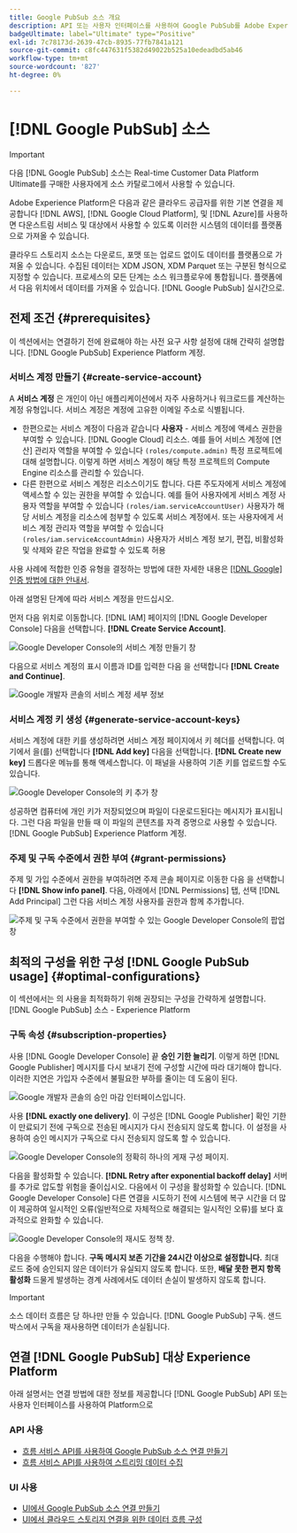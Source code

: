 ```yaml
---
title: Google PubSub 소스 개요
description: API 또는 사용자 인터페이스를 사용하여 Google PubSub를 Adobe Experience Platform에 연결하는 방법을 알아봅니다.
badgeUltimate: label="Ultimate" type="Positive"
exl-id: 7c78173d-2639-47cb-8935-77fb7841a121
source-git-commit: c8fc447631f5382d49022b525a10edeadbd5ab46
workflow-type: tm+mt
source-wordcount: '827'
ht-degree: 0%

---
```


# [!DNL Google PubSub] 소스

>[!IMPORTANT]
>
>다음 [!DNL Google PubSub] 소스는 Real-time Customer Data Platform Ultimate를 구매한 사용자에게 소스 카탈로그에서 사용할 수 있습니다.

Adobe Experience Platform은 다음과 같은 클라우드 공급자를 위한 기본 연결을 제공합니다 [!DNL AWS], [!DNL Google Cloud Platform], 및 [!DNL Azure]를 사용하면 다운스트림 서비스 및 대상에서 사용할 수 있도록 이러한 시스템의 데이터를 플랫폼으로 가져올 수 있습니다.

클라우드 스토리지 소스는 다운로드, 포맷 또는 업로드 없이도 데이터를 플랫폼으로 가져올 수 있습니다. 수집된 데이터는 XDM JSON, XDM Parquet 또는 구분된 형식으로 지정할 수 있습니다. 프로세스의 모든 단계는 소스 워크플로우에 통합됩니다. 플랫폼에서 다음 위치에서 데이터를 가져올 수 있습니다. [!DNL Google PubSub] 실시간으로.

## 전제 조건 {#prerequisites}

이 섹션에서는 연결하기 전에 완료해야 하는 사전 요구 사항 설정에 대해 간략히 설명합니다. [!DNL Google PubSub] Experience Platform 계정.

### 서비스 계정 만들기 {#create-service-account}

A **서비스 계정** 은 개인이 아닌 애플리케이션에서 자주 사용하거나 워크로드를 계산하는 계정 유형입니다. 서비스 계정은 계정에 고유한 이메일 주소로 식별됩니다.

* 한편으로는 서비스 계정이 다음과 같습니다 **사용자** - 서비스 계정에 액세스 권한을 부여할 수 있습니다. [!DNL Google Cloud] 리소스. 예를 들어 서비스 계정에 [연산] 관리자 역할을 부여할 수 있습니다 `(roles/compute.admin)` 특정 프로젝트에 대해 설명합니다. 이렇게 하면 서비스 계정이 해당 특정 프로젝트의 Compute Engine 리소스를 관리할 수 있습니다.
* 다른 한편으로 서비스 계정은 리소스이기도 합니다. 다른 주도자에게 서비스 계정에 액세스할 수 있는 권한을 부여할 수 있습니다. 예를 들어 사용자에게 서비스 계정 사용자 역할을 부여할 수 있습니다 `(roles/iam.serviceAccountUser)` 사용자가 해당 서비스 계정을 리소스에 첨부할 수 있도록 서비스 계정에서. 또는 사용자에게 서비스 계정 관리자 역할을 부여할 수 있습니다 `(roles/iam.serviceAccountAdmin)` 사용자가 서비스 계정 보기, 편집, 비활성화 및 삭제와 같은 작업을 완료할 수 있도록 허용

사용 사례에 적합한 인증 유형을 결정하는 방법에 대한 자세한 내용은 [[!DNL Google] 인증 방법에 대한 안내서](https://cloud.google.com/docs/authentication).

아래 설명된 단계에 따라 서비스 계정을 만드십시오.

먼저 다음 위치로 이동합니다. [!DNL IAM] 페이지의 [!DNL Google Developer Console] 다음을 선택합니다. **[!DNL Create Service Account]**.

![Google Developer Console의 서비스 계정 만들기 창](../../images/tutorials/create/google-pubsub/create-service-account.png)

다음으로 서비스 계정의 표시 이름과 ID를 입력한 다음 을 선택합니다 **[!DNL Create and Continue]**.

![Google 개발자 콘솔의 서비스 계정 세부 정보](../../images/tutorials/create/google-pubsub/service-account-details.png)

### 서비스 계정 키 생성 {#generate-service-account-keys}

서비스 계정에 대한 키를 생성하려면 서비스 계정 페이지에서 키 헤더를 선택합니다. 여기에서 을(를) 선택합니다 **[!DNL Add key]** 다음을 선택합니다. **[!DNL Create new key]** 드롭다운 메뉴를 통해 액세스합니다. 이 패널을 사용하여 기존 키를 업로드할 수도 있습니다.

![Google Developer Console의 키 추가 창](../../images/tutorials/create/google-pubsub/add-key.png)

성공하면 컴퓨터에 개인 키가 저장되었으며 파일이 다운로드된다는 메시지가 표시됩니다. 그런 다음 파일을 만들 때 이 파일의 콘텐츠를 자격 증명으로 사용할 수 있습니다. [!DNL Google PubSub] Experience Platform 계정.

### 주제 및 구독 수준에서 권한 부여 {#grant-permissions}

주제 및 가입 수준에서 권한을 부여하려면 주제 콘솔 페이지로 이동한 다음 을 선택합니다 **[!DNL Show info panel]**. 다음, 아래에서 [!DNL Permissions] 탭, 선택 [!DNL Add Principal] 그런 다음 서비스 계정 사용자를 권한과 함께 추가합니다.

![주제 및 구독 수준에서 권한을 부여할 수 있는 Google Developer Console의 팝업 창](../../images/tutorials/create/google-pubsub/add-principal.png)

## 최적의 구성을 위한 구성 [!DNL Google PubSub usage] {#optimal-configurations}

이 섹션에서는 의 사용을 최적화하기 위해 권장되는 구성을 간략하게 설명합니다. [!DNL Google PubSub] 소스 - Experience Platform

### 구독 속성 {#subscription-properties}

사용 [!DNL Google Developer Console] 끝 **승인 기한 늘리기**. 이렇게 하면 [!DNL Google Publisher] 메시지를 다시 보내기 전에 구성할 시간에 따라 대기해야 합니다. 이러한 지연은 가입자 수준에서 불필요한 부하를 줄이는 데 도움이 된다.

![Google 개발자 콘솔의 승인 마감 인터페이스입니다.](../../images/tutorials/create/google-pubsub/acknowledgement-deadline.png)

사용 **[!DNL exactly one delivery]**. 이 구성은 [!DNL Google Publisher] 확인 기한이 만료되기 전에 구독으로 전송된 메시지가 다시 전송되지 않도록 합니다. 이 설정을 사용하여 승인 메시지가 구독으로 다시 전송되지 않도록 할 수 있습니다.

![Google Developer Console의 정확히 하나의 게재 구성 페이지.](../../images/tutorials/create/google-pubsub/exactly-one-delivery.png)

다음을 활성화할 수 있습니다. **[!DNL Retry after exponential backoff delay]** 서버를 추가로 압도할 위험을 줄이십시오. 다음에서 이 구성을 활성화할 수 있습니다. [!DNL Google Developer Console] 다른 연결을 시도하기 전에 시스템에 복구 시간을 더 많이 제공하여 일시적인 오류(일반적으로 자체적으로 해결되는 일시적인 오류)를 보다 효과적으로 완화할 수 있습니다.

![Google Developer Console의 재시도 정책 창.](../../images/tutorials/create/google-pubsub/retry-policy.png)

다음을 수행해야 합니다. **구독 메시지 보존 기간을 24시간 이상으로 설정합니다.** 최대 로드 중에 승인되지 않은 데이터가 유실되지 않도록 합니다. 또한, **배달 못한 편지 항목 활성화** 드물게 발생하는 경계 사례에서도 데이터 손실이 발생하지 않도록 합니다.

>[!IMPORTANT]
>
>소스 데이터 흐름은 당 하나만 만들 수 있습니다. [!DNL Google PubSub] 구독. 샌드박스에서 구독을 재사용하면 데이터가 손실됩니다.

## 연결 [!DNL Google PubSub] 대상 Experience Platform

아래 설명서는 연결 방법에 대한 정보를 제공합니다 [!DNL Google PubSub] API 또는 사용자 인터페이스를 사용하여 Platform으로

### API 사용

* [흐름 서비스 API를 사용하여 Google PubSub 소스 연결 만들기](../../tutorials/api/create/cloud-storage/google-pubsub.md)
* [흐름 서비스 API를 사용하여 스트리밍 데이터 수집](../../tutorials/api/collect/streaming.md)

### UI 사용

* [UI에서 Google PubSub 소스 연결 만들기](../../tutorials/ui/create/cloud-storage/google-pubsub.md)
* [UI에서 클라우드 스토리지 연결을 위한 데이터 흐름 구성](../../tutorials/ui/dataflow/streaming/cloud-storage-streaming.md)
